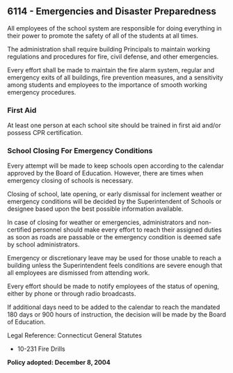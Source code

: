 ## 6114 - Emergencies and Disaster Preparedness

All employees of the school system are responsible for doing everything in their power to promote the safety of all of the students at all times.

The administration shall require building Principals to maintain working regulations and procedures for fire, civil defense, and other emergencies.

Every effort shall be made to maintain the fire alarm system, regular and emergency exits of all buildings, fire prevention measures, and a sensitivity among students and employees to the importance of smooth working emergency procedures.

### First Aid

At least one person at each school site should be trained in first aid and/or possess CPR certification.

### School Closing For Emergency Conditions

Every attempt will be made to keep schools open according to the calendar approved by the Board of Education.  However, there are times when emergency closing of schools is necessary.

Closing of school, late opening, or early dismissal for inclement weather or emergency conditions will be decided by the Superintendent of Schools or designee based upon the best possible information available.

In case of closing for weather or emergencies, administrators and non-certified personnel should make every effort to reach their assigned duties as soon as roads are passable or the emergency condition is deemed safe by school administrators.

Emergency or discretionary leave may be used for those unable to reach a building unless the Superintendent feels conditions are severe enough that all employees are dismissed from attending work.

Every effort should be made to notify employees of the status of opening, either by phone or through radio broadcasts.

If additional days need to be added to the calendar to reach the mandated 180 days or 900 hours of instruction, the decision will be made by the Board of Education.

Legal Reference:  Connecticut General Statutes

* 10-231 Fire Drills

**Policy adopted:  December 8, 2004**

